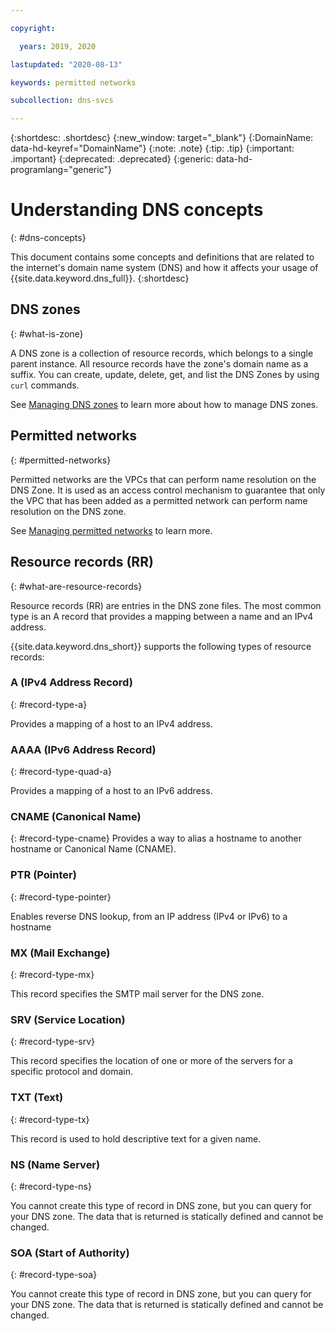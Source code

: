 ```yaml
---

copyright:

  years: 2019, 2020

lastupdated: "2020-08-13"

keywords: permitted networks

subcollection: dns-svcs

---
```


{:shortdesc: .shortdesc}
{:new_window: target="_blank"}
{:DomainName: data-hd-keyref="DomainName"}
{:note: .note}
{:tip: .tip}
{:important: .important}
{:deprecated: .deprecated}
{:generic: data-hd-programlang="generic"}



# Understanding DNS concepts
{: #dns-concepts}

This document contains some concepts and definitions that are related to the internet's domain name system (DNS) and how it affects your usage of {{site.data.keyword.dns_full}}.
{:shortdesc}


## DNS zones
{: #what-is-zone}

A DNS zone is a collection of resource records, which belongs to a single parent instance. All resource records have the zone's domain name as a suffix. You can create, update, delete, get, and list the DNS Zones by using `curl` commands.

See [Managing DNS zones](/docs/dns-svcs?topic=dns-svcs-managing-dns-zones) to learn more about how to manage DNS zones.

## Permitted networks
{: #permitted-networks}

Permitted networks are the VPCs that can perform name resolution on the DNS Zone. It is used as an access control mechanism to guarantee that only the VPC that has been added as a permitted network can perform name resolution on the DNS zone.

See [Managing permitted networks](/docs/dns-svcs?topic=dns-svcs-managing-permitted-networks) to learn more.

## Resource records (RR)
{: #what-are-resource-records}

Resource records (RR) are entries in the DNS zone files. The most common type is an A record that provides a mapping between a name and an IPv4 address.

{{site.data.keyword.dns_short}} supports the following types of resource records:

### A (IPv4 Address Record)
{: #record-type-a}

Provides a mapping of a host to an IPv4 address.

### AAAA (IPv6 Address Record)
{: #record-type-quad-a}

Provides a mapping of a host to an IPv6 address.

### CNAME (Canonical Name)
{: #record-type-cname}
Provides a way to alias a hostname to another hostname or Canonical Name (CNAME).

### PTR (Pointer)
{: #record-type-pointer}

Enables reverse DNS lookup, from an IP address (IPv4 or IPv6) to a hostname

### MX (Mail Exchange)
{: #record-type-mx}

This record specifies the SMTP mail server for the DNS zone.

### SRV (Service Location)
{: #record-type-srv}

This record specifies the location of one or more of the servers for a specific protocol and domain.

### TXT (Text)
{: #record-type-tx}

This record is used to hold descriptive text for a given name.

### NS (Name Server)
{: #record-type-ns}

You cannot create this type of record in DNS zone, but you can query for your DNS zone. The data that is returned is statically defined and cannot be changed.

### SOA (Start of Authority)
{: #record-type-soa}

You cannot create this type of record in DNS zone, but you can query for your DNS zone. The data that is returned is statically defined and cannot be changed.
